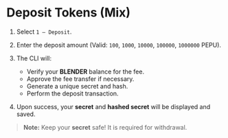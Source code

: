 # Deposit Tokens (Mix)

1. Select `1 — Deposit`.
2. Enter the deposit amount (Valid: `100`, `1000`, `10000`, `100000`, `1000000` PEPU).
3. The CLI will:
    - Verify your **BLENDER** balance for the fee.
    - Approve the fee transfer if necessary.
    - Generate a unique secret and hash.
    - Perform the deposit transaction.

4. Upon success, your **secret** and **hashed secret** will be displayed and saved.

> **Note:** Keep your **secret** safe! It is required for withdrawal.